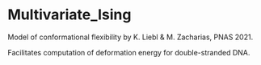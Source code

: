# Multivariate_Ising

Model of conformational flexibility by K. Liebl & M. Zacharias, PNAS 2021.

Facilitates computation of deformation energy for double-stranded DNA.
